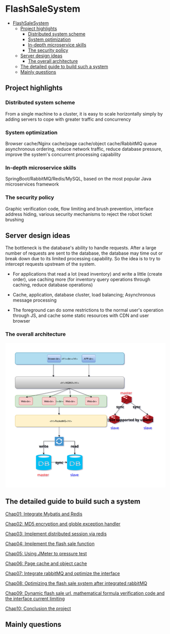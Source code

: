 # FlashSaleSystem

* [FlashSaleSystem](#flashsalesystem)
  * [Project highlights](#project-highlights)
    * [Distributed system scheme](#distributed-system-scheme)
    * [System optimization](#system-optimization)
    * [In\-depth microservice skills](#in-depth-microservice-skills)
    * [The security policy](#the-security-policy)
  * [Server design ideas](#server-design-ideas)
    * [The overall architecture](#the-overall-architecture)
  * [The detailed guide to build such a system](#the-detailed-guide-to-build-such-a-system)
  * [Mainly questions](#mainly-questions)

## Project highlights

### Distributed system scheme

From a single machine to a cluster, it is easy to scale horizontally simply by adding servers to cope with greater traffic and concurrency

### System optimization

Browser cache/Nginx cache/page cache/object cache/RabbitMQ queue asynchronous ordering, reduce network traffic, reduce database pressure, improve the system's concurrent processing capability

### In-depth microservice skills

SpringBoot/RabbitMQ/Redis/MySQL, based on the most popular Java microservices framework

### The security policy

Graphic verification code, flow limiting and brush prevention, interface address hiding, various security mechanisms to reject the robot ticket brushing

## Server design ideas

The bottleneck is the database's ability to handle requests. After a large number of requests are sent to the database, the database may time out or break down due to its limited processing capability. So the idea is to try to intercept requests upstream of the system.

- For applications that read a lot (read inventory) and write a little (create order), use caching more (for inventory query operations through caching, reduce database operations)

- Cache, application, database cluster, load balancing; Asynchronous message processing

- The foreground can do some restrictions to the normal user's operation through JS, and cache some static resources with CDN and user browser

### The overall architecture

![architecture](https://github.com/codesssss/FlashSale/blob/master/architecture.svg)

## The detailed guide to build such a system

[Chap01: Integrate Mybatis and Redis](https://github.com/codesssss/FlashSale/blob/master/guideDoc/Chap01.pdf)

[Chap02: MD5 encryption and globle exception handler](https://github.com/codesssss/FlashSale/blob/master/guideDoc/Chap02.pdf)

[Chap03: Implement distributed session via redis](https://github.com/codesssss/FlashSale/blob/master/guideDoc/Chap03.pdf)

[Chap04: Implement the flash sale function](https://github.com/codesssss/FlashSale/blob/master/guideDoc/Chap04.pdf)

[Chap05: Using JMeter to pressure test](https://github.com/codesssss/FlashSale/blob/master/guideDoc/Chap05.pdf)

[Chap06: Page cache and object cache](https://github.com/codesssss/FlashSale/blob/master/guideDoc/Chap06.pdf)

[Chap07: Integrate rabbitMQ and optimize the interface](https://github.com/codesssss/FlashSale/blob/master/guideDoc/Chap07.pdf)

[Chap08: Optimizing the flash sale system after integrated rabbitMQ](https://github.com/codesssss/FlashSale/blob/master/guideDoc/Chap08.pdf)

[Chap09: Dynamic flash sale url, mathematical formula verification code and the interface current limiting](https://github.com/codesssss/FlashSale/blob/master/guideDoc/Chap09.pdf)

[Chap10: Conclusion the project](https://github.com/codesssss/FlashSale/blob/master/guideDoc/Chap10.pdf)

## Mainly questions



